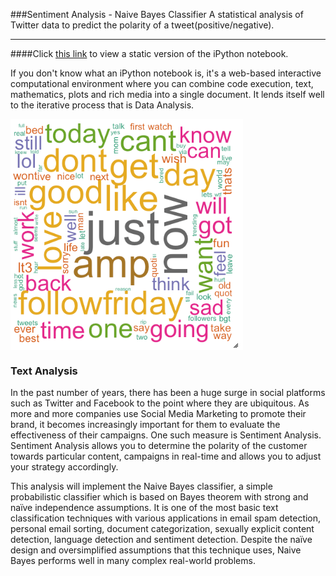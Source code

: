 ###Sentiment Analysis - Naive Bayes Classifier
A statistical analysis of Twitter data to predict the polarity of a tweet(positive/negative). 

----------------------------------

####Click [this link](http://nbviewer.ipython.org/gist/louisryan/f12a7bb2d06531e1430f) to view a static version of the iPython notebook.

If you don't know what an iPython notebook is, it's a web-based interactive computational environment where you can combine code execution, text, mathematics, plots and rich media into a single document. It lends itself well to the iterative process that is Data Analysis.

<img src="https://raw.githubusercontent.com/louisryan/Sentiment/master/images/wordcloud.png" align="middle"/>

### Text Analysis

In the past number of years, there has been a huge surge in social platforms such as Twitter and Facebook to the point where they are ubiquitous. As more and more companies use Social Media Marketing to promote their brand, it becomes increasingly important for them to evaluate the effectiveness of their campaigns. One such measure is Sentiment Analysis. Sentiment Analysis allows you to determine the polarity of the customer towards particular content, campaigns in real-time and allows you to adjust your strategy accordingly.

This analysis will implement the Naive Bayes classifier, a simple probabilistic classifier which is based on Bayes theorem with strong and naïve independence assumptions. It is one of the most basic text classification techniques with various applications in email spam detection, personal email sorting, document categorization, sexually explicit content detection, language detection and sentiment detection. Despite the naïve design and oversimplified assumptions that this technique uses, Naive Bayes performs well in many complex real-world problems.